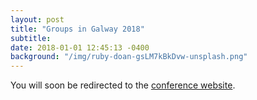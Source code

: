 ```yaml
---
layout: post
title: "Groups in Galway 2018"
subtitle: 
date: 2018-01-01 12:45:13 -0400
background: "/img/ruby-doan-gsLM7kBkDvw-unsplash.png"
---
```


<meta http-equiv="Refresh" content="3; url='https://maths.nuigalway.ie/conferences/gig18/'" />

You will soon be redirected to the [conference website](https://maths.nuigalway.ie/conferences/gig18/).

